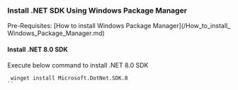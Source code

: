 ### Install .NET SDK Using Windows Package Manager

Pre-Requisites: [How to install Windows Package Manager](/How_to_install_ Windows_Package_Manager.md)

#### Install .NET 8.0 SDK 
Execute below command to install .NET 8.0 SDK

```cmd
 winget install Microsoft.DotNet.SDK.8
``
